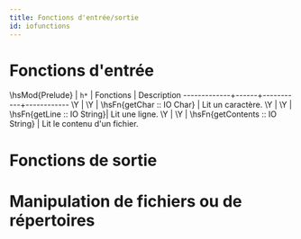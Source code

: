 ```yaml
---
title: Fonctions d'entrée/sortie
id: iofunctions
---
```


# Fonctions d'entrée

\hsMod{Prelude} | `h*` | Fonctions | Description
-------------+------+-----------+------------
\Y | \Y | \hsFn{getChar :: IO Char}  | Lit un caractère. 
\Y | \Y | \hsFn{getLine :: IO String}| Lit une ligne. 
\Y | \Y | \hsFn{getContents :: IO String} | Lit le contenu d'un fichier. 

# Fonctions de sortie

# Manipulation de fichiers ou de répertoires
